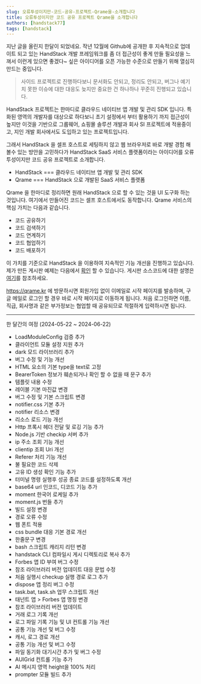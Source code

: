 ```yaml
---
slug: 오류투성이지만-코드-공유-프로젝트-Qrame을-소개합니다
title: 오류투성이지만 코드 공유 프로젝트 Qrame을 소개합니다
authors: [handstack77]
tags: [handstack]
---
```


지난 글을 올린지 한달이 되었네요. 작년 12월에 Github에 공개한 후 지속적으로 업데이트 되고 있는 HandStack 개발 프레임워크를 좀 더 접근성이 좋게 만들 필요성을 느껴서 이런게 있으면 좋겠다~ 싶은 아이디어를 오픈 가능한 수준으로 만들기 위해 열심히 만드는 중입니다.

> 사이드 프로젝트로 진행하다보니 문서화도 안되고, 정리도 안되고, 버그나 예기치 못한 이슈에 대한 대응도 늦지만 중요한 건 하나하나 꾸준히 진행되고 있습니다.

HandStack 프로젝트는 한마디로 클라우드 네이티브 앱 개발 및 관리 SDK 입니다. 특화된 영역의 개발자를 대상으로 하다보니 초기 설정에서 부터 활용하기 까지 접근성이 높지만 이것을 기반으로 그룹웨어, 쇼핑몰 솔루션 개발과 회사 SI 프로젝트에 적용중이고, 지인 개발 회사에서도 도입하고 있는 프로젝트입니다.

그래서 HandStack 을 셀프 호스트로 세팅하지 않고 웹 브라우저로 바로 개발 경험 해 볼수 있는 방안을 고민하다가 HandStack SaaS 서비스 플랫폼이라는 아이디어를 오류투성이지만 코드 공유 프로젝트로 소개합니다.

- HandStack === 클라우드 네이티브 앱 개발 및 관리 SDK
- Qrame === HandStack 으로 개발된 SaaS 서비스 플랫폼

Qrame 을 한마디로 정리하면 원래 HandStack 으로 할 수 있는 것을 UI 도구화 하는 것입니다. 여기에서 만들어진 코드는 셀프 호스트에서도 동작합니다. Qrame 서비스의 핵심 가치는 다음과 같습니다.

- 코드 공유하기
- 코드 검색하기
- 코드 연계하기
- 코드 협업하기
- 코드 배포하기

이 가치를 기준으로 HandStack 을 이용하여 지속적인 기능 개선을 진행하고 있습니다. 제가 만든 게시판 예제는 다음에서 [확인](https://qrame.kr/app/3qmbxyhc/n4smtfwz/wwwroot/view/BOD/BOD010.html) 할 수 있습니다. 게시판 소스코드에 대한 설명은 [여기](https://handstack.kr/docs/startup/handsonlab/%EA%B2%8C%EC%8B%9C%ED%8C%90-%ED%94%84%EB%A1%9C%EC%A0%9D%ED%8A%B8-%EC%8B%9C%EC%9E%91%ED%95%98%EA%B8%B0)를 참조하세요.

https://qrame.kr 에 방문하시면 회원가입 없이 이메일로 시작 페이지를 발송하며, 구글 메일로 로그인 할 경우 바로 시작 페이지로 이동하게 됩니다. 처음 로그인하면 이름, 직급, 회사명과 같은 부가정보는 협업할 때 공유되므로 적절하게 입력하시면 됩니다.

---

한 달간의 여정 (2024-05-22 ~ 2024-06-22)

- LoadModuleConfig 검증 추가
- 클라이언트 모듈 설정 지원 추가
- dark 모드 라이브러리 추가
- 버그 수정 및 기능 개선
- HTML 요소의 기본 type을 text로 고정
- BearerToken 정보가 훼손되거나 확인 할 수 없을 때 문구 추가
- 템플릿 내용 수정
- 레이블 기본 마진값 변경
- 버그 수정 및 기본 스크립트 변경
- notifier.css 기본 추가
- notifier 리소스 변경
- 리소스 로드 기능 개선
- Http 프록시 헤더 전달 및 로깅 기능 추가
- Node.js 기반 checkip 서버 추가
- ip 주소 조회 기능 개선
- clientip 조회 Uri 개선
- Referer 처리 기능 개선
- 불 필요한 코드 삭제
- 고유 ID 생성 확인 기능 추가
- 터미널 명령 실행후 성공 종료 코드를 설정하도록 개선
- base64 url 인코드, 디코드 기능 추가
- moment 한국어 로케일 추가
- moment.js 번들 추가
- 빌드 설정 변경
- 경로 오류 수정
- 웹 폰트 적용
- css bundle 대응 기본 경로 개선
- 한줄문구 변경
- bash 스크립트 캐리지 리턴 변경
- handstack CLI 컴파일시 게시 디렉토리로 복사 추가
- Forbes 앱 ID 부여 버그 수정
- 참조 라이브러리 버전 업데이트 대응 문법 수정
- 처음 실행시 checkup 실행 경로 로그 추가
- dispose 앱 정리 버그 수정
- task.bat, task.sh 업무 스크립트 개선
- 태넌트 앱 > Forbes 앱 명칭 변경
- 참조 라이브러리 버전 업데이트
- 거래 로그 기록 개선
- 로그 파일 기록 기능 및 UI 컨트롤 기능 개선
- 공통 기능 개선 및 버그 수정
- 캐시, 로그 경로 개선
- 공통 기능 개선 및 버그 수정
- 파일 동기화 대기시간 추가 및 버그 수정
- AUIGrid 컨트롤 기능 추가
- AI 메시지 영역 height을 100% 처리
- prompter 모듈 빌드 추가
